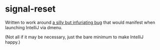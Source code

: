 signal-reset
============

Written to work around
[a silly but infuriating bug](https://youtrack.jetbrains.com/issue/IDEA-157989)
that would manifest when launching IntelliJ via dmenu.

(Not all if it may be necessary, just the bare minimum to make IntelliJ happy.)
